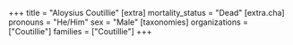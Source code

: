 +++
title = "Aloysius Coutillie"
[extra]
mortality_status = "Dead"
[extra.cha]
pronouns = "He/Him"
sex = "Male"
[taxonomies]
organizations = ["Coutillie"]
families = ["Coutillie"]
+++


